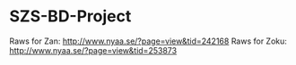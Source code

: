 SZS-BD-Project
==============
Raws for Zan: http://www.nyaa.se/?page=view&tid=242168
Raws for Zoku: http://www.nyaa.se/?page=view&tid=253873